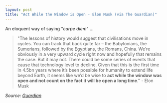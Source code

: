 ```yaml
---
layout: post
title: "Act While the Window is Open - Elon Musk (via The Guardian)"
---
```


An eloquent way of saying "*carpe diem*" ...

> "The lessons of history would suggest that civilisations move in cycles. You can track that back quite far – the Babylonians, the Sumerians,
> followed by the Egyptians, the Romans, China. We’re obviously in a very upward cycle right now and hopefully that remains the case. But it
> may not. There could be some series of events that cause that technology level to decline. Given that this is the first time in 4.5bn years
> where it’s been possible for humanity to extend life beyond Earth, it seems like we’d be wise to **act while the window was open and not
> count on the fact it will be open a long time**." - Elon Musk

*Source: [Guardian](http://www.guardian.co.uk/technology/2013/jul/17/elon-musk-mission-mars-spacex)*